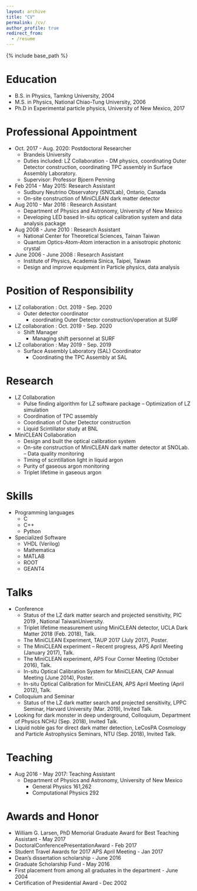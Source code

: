 ```yaml
---
layout: archive
title: "CV"
permalink: /cv/
author_profile: true
redirect_from:
  - /resume
---
```


{% include base_path %}

Education
======
* B.S. in Physics, Tamkng University, 2004
* M.S. in Physics, National Chiao-Tung University, 2006
* Ph.D in Experimental particle physics, University of New Mexico, 2017

Professional Appointment
======
* Oct. 2017 - Aug. 2020: Postdoctoral Researcher 
  * Brandeis University
  * Duties included: LZ Collaboration - DM physics, coordinating Outer Detector construction, coordinating TPC assembly in Surface Assembly Laboratory.
  * Supervisor: Professor Bjoern Penning
* Feb 2014 - May 2015: Research Assistant
  * Sudbury Neutrino Observatory (SNOLab), Ontario, Canada
  * On-site construction of MiniCLEAN dark matter detector
* Aug 2010 - Mar 2016 : Research Assistant
  * Department of Physics and Astronomy, University of New Mexico
  * Developing LED based In-situ optical calibration system and data analysis package
* Aug 2008 - June 2010 : Research Assistant
  * National Center for Theoretical Sciences, Tainan Taiwan
  * Quantum Optics-Atom-Atom interaction in a anisotropic photonic crystal
* June 2006 - June 2008 : Research Assistant
  * Institute of Physics, Academia Sinica, Taipei, Taiwan
  * Design and improve equipment in Particle physics, data analysis

Position of Responsibility
======
  * LZ collaboration : Oct. 2019 - Sep. 2020
    * Outer detector coordinator
      * coordinating Outer Detector construction/operation at SURF
  * LZ collaboration : Oct. 2019 - Sep. 2020  
    * Shift Manager
      * Managing shift personnel at SURF
  * LZ collaboration : May 2019 - Sep. 2019
    * Surface Assembly Laboratory (SAL) Coordinator
      * Coordinating the TPC Assembly at SAL

Research
======
  * LZ Collaboration
    * Pulse finding algorithm for LZ software package – Optimization of LZ simulation
    * Coordination of TPC assembly
    * Coordination of Outer Detector construction
    * Liquid Scintillator study at BNL 
  * MiniCLEAN Collaboration
    * Design and built the optical calibration system
    * On-site construction of MiniCLEAN dark matter detector at SNOLab. – Data quality monitoring
    * Timing of scintillation light in liquid argon
    * Purity of gaseous argon monitoring
    * Triplet lifetime in gaseous argon
    
Skills
======
* Programming languages
  * C
  * C++
  * Python
* Specialized Software
  * VHDL (Verilog)
  * Mathematica
  * MATLAB
  * ROOT
  * GEANT4

Talks
======
  * Conference
    * Status of the LZ dark matter search and projected sensitivity, PIC 2019 , National TaiwanUniversity.
    * Triplet lifetime measurement using MiniCLEAN detector, UCLA Dark Matter 2018 (Feb. 2018), Talk.
    * The MiniCLEAN Experiment, TAUP 2017 (July 2017), Poster.
    * The MiniCLEAN experiment – Recent progress, APS April Meeting (January 2017), Talk.
    * The MiniCLEAN experiment, APS Four Corner Meeting (October 2016), Talk.
    * In-situ Optical Calibration System for MiniCLEAN, CAP Annual Meeting (June 2014), Poster.
    * In-situ Optical Calibration for MiniCLEAN, APS April Meeting (April 2012), Talk.
  * Colloquium and Seminar
    * Status of the LZ dark matter search and projected sensitivity, LPPC Seminar, Harvard University (Mar. 2019), Invited Talk.
  * Looking for dark monster in deep underground, Colloquium, Department of Physics NCHU (Sep. 2018), Invited Talk.
  * Liquid noble gas for direct dark matter detection, LeCosPA Cosmology and Particle Astrophysics Seminars, NTU (Sep. 2018), Invited Talk.

Teaching
======
  * Aug 2016 - May 2017: Teaching Assistant
    * Department of Physics and Astronomy, University of New Mexico
      * General Physics 161,262
      * Computational Physics 292

Awards and Honor
======
* William G. Larsen, PhD Memorial Graduate Award for Best Teaching Assistant - May 2017
* DoctoralConferencePresentationAward - Feb 2017
* Student Travel Awards for 2017 APS April Meeting - Jan 2017
* Dean’s dissertation scholarship - June 2016
* Graduate Scholarship Fund - May 2016
* First placement from among all graduates in the department - June 2004
* Certification of Presidential Award - Dec 2002
